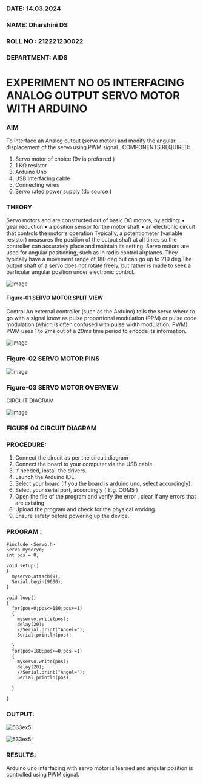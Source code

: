 ###  DATE: 14.03.2024

###  NAME: Dharshini DS
###  ROLL NO : 212221230022
###  DEPARTMENT: AIDS


# EXPERIMENT NO 05 INTERFACING ANALOG OUTPUT SERVO MOTOR WITH ARDUINO

### AIM
To interface an Analog output (servo motor) and modify the angular displacement of the servo using PWM signal .
COMPONENTS REQUIRED:
1.	Servo motor of choice (9v is preferred )
2.	1 KΩ resistor 
3.	Arduino Uno 
4.	USB Interfacing cable 
5.	Connecting wires 
6.	Servo rated power supply (dc source )


### THEORY
Servo motors and are constructed out of basic DC motors, by adding:
•	 gear reduction
•	 a position sensor for the motor shaft
•	 an electronic circuit that controls the motor's operation
Typically, a potentiometer (variable resistor) measures the position of the output shaft at all times so the controller can accurately place and maintain its setting.
Servo motors are used for angular positioning, such as in radio control airplanes.  They typically have a movement range of 180 deg but can go up to 210 deg.The output shaft of a servo does not rotate freely, but rather is made to seek a particular angular position under electronic control. 


![image](https://user-images.githubusercontent.com/36288975/163544439-1f477927-fcd4-42f0-9ce4-c863fdbf1210.png)



#### Figure-01 SERVO MOTOR SPLIT VIEW 
Control 
An external controller (such as the Arduino) tells the servo where to go with a signal know as pulse proportional modulation (PPM) or pulse code modulation (which is often confused with pulse width modulation, PWM). PWM uses 1 to 2ms out of a 20ms time period to encode its information.
 
 
 ![image](https://user-images.githubusercontent.com/36288975/163544482-3027136f-7135-4f3d-a23f-8dc2fe04194d.png)

### Figure-02 SERVO MOTOR PINS

 ![image](https://user-images.githubusercontent.com/36288975/163544513-ca497421-e6ba-4f91-871f-5cfba77f22a8.png)


### Figure-03 SERVO MOTOR OVERVIEW 

 


 





CIRCUIT DIAGRAM
 
 
 ![image](https://user-images.githubusercontent.com/36288975/163544618-6eb8a7b5-7f1a-428a-8d9f-fd899b145efb.png)

### FIGURE 04 CIRCUIT DIAGRAM

### PROCEDURE:
1.	Connect the circuit as per the circuit diagram 
2.	Connect the board to your computer via the USB cable.
3.	If needed, install the drivers.
4.	Launch the Arduino IDE.
5.	Select your board (If you the board is arduino uno, select accordingly).
6.	Select your serial port, accordingly ( E.g. COM5 )
7.	Open the file of the program  and verify the error , clear if any errors that are existing 
8.	Upload the program and check for the physical working. 
9.	Ensure safety before powering up the device.


### PROGRAM :
 
```
#include <Servo.h>
Servo myservo;
int pos = 0;

void setup()
{
  myservo.attach(9);
  Serial.begin(9600);
}

void loop()
{
  for(pos=0;pos<=180;pos+=1)
  {
    myservo.write(pos);
    delay(20);
    //Serial.print("Angel=");
    Serial.println(pos);
    
  }
  for(pos=180;pos>=0;pos-=1)
  {
    myservo.write(pos);
    delay(20);
    //Serial.print("Angel=");
    Serial.println(pos);
    
  }
  
}
```
### OUTPUT:


![533ex5](https://github.com/Dharshini-DS/EXPERIMENT-NO--05-INTERFACING-ANALOG-OUTPUT-SERVO-MOTOR-WITH-ARDUINO-/assets/93427345/b3dda238-e3a5-49ec-b24e-93e36da9cdc6)


![533ex5i](https://github.com/Dharshini-DS/EXPERIMENT-NO--05-INTERFACING-ANALOG-OUTPUT-SERVO-MOTOR-WITH-ARDUINO-/assets/93427345/0aa45e21-a3c5-49cd-98f2-78f5a8cf0e2c)


### RESULTS: 
Arduino uno interfacing with servo motor is learned and angular position is controlled using PWM signal.
